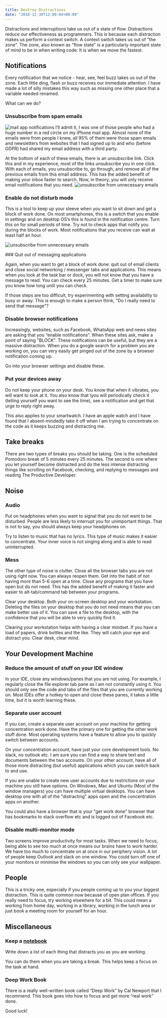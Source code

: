 ```yaml
---
title: Destroy Distractions
date: "2018-12-30T12:00:04+00:00"
---
```


Distractions and interruptions take us out of a state of flow. Distractions reduce our effectiveness as programmers.
This is because each distraction makes us perform a context switch. A context switch takes us out of "the zone". 
The zone, also known as "flow state" is a particularly important state of mind to be in when writing code: It is when 
we move the fastest. 

## Notifications
Every notification that we notice - hear, see, feel buzz takes us out of the zone. Each little ding, flash or buzz 
receives our immediate attention. I have made a lot of silly mistakes this way such as missing one other place that a 
variable needed renamed.

What can we do?

### Unsubscribe from spam emails
![mail app notifications](./mail-notifications.jpg)
I’ll admit it, I was one of those people who had a huge number in a red circle on my iPhone mail app. 
Almost none of the emails were from people I knew, all 95% of them were those spam emails and newsletters 
from websites that I had signed up to and who (before GDPR) had shared my email address with a third party. 

At the bottom of each of these emails, there is an unsubscribe link. Click this and in my experience, most of the
links unsubscribe you in one click. With each of emails, you unsubscribe to, go through, and remove all of the previous 
emails from this email address. This has the added benefit of making your inbox faster to search. 
Now, in theory, you will only receive email notifications that you need. 
![unsubscribe from unnecessary emails](./unsubscribe.jpeg)
### Enable do not disturb mode
This is a tool to keep up your sleeve when you want to sit down and get a block of work done. On most smartphones, 
this is a switch that you enable in settings and on desktop OS’s this is found in the notification centre.
Turn this on for small periods of time. Try not to check apps that notify you during the blocks of work. Most 
notifications that you receive can wait at least half an hour.

<div style="max-width: 480px; display: block">

![unsubscribe from unnecessary emails](./do-not-display.gif)

</div>
### Quit out of messaging applications

Again, when you want to get a block of work done: quit out of email clients and close social networking / messenger tabs 
and applications. This means when you look at the task bar or dock, you will not know that you have a message to read. 
You can check every 25 minutes. Get a timer to make sure you know how long until you can check.

If those steps are too difficult, try experimenting with setting availability to busy or away. This is enough to make a 
person think, "Do I really need to send that message"?

### Disable browser notifications
Increasingly, websites, such as Facebook, WhatsApp web and news sites are asking that you “enable notifications”. 
When these sites ask, make a point of saying "BLOCK". 
These notifications can be useful, but they are a massive distraction. 
When you do a google search for a problem you are working on, you can very easily get pinged out of the zone by a 
browser notification coming up.

Go into your browser settings and disable these.

### Put your devices away
Do not keep your phone on your desk. You know that when it vibrates, you will want to look at it. You also know that 
\you will periodically check it (telling yourself you want to see the time), see a notification and get that urge to 
reply right away. 

This also applies to your smartwatch. I have an apple watch and I have found that I absent-mindedly take it off when 
I am trying to concentrate on the code as it keeps buzzing and distracting me.

## Take breaks 
There are two types of breaks you should be taking. One is the scheduled Pomodoro break of 5 minutes every 25 minutes. 
The second is one where you let yourself become distracted and do the less intense distracting things like scrolling
on Facebook, checking, and replying to messages and reading The Productive Developer.

## Noise
### Audio
Put on headphones when you want to signal that you do not want to be disturbed. People are less likely to interrupt you 
for unimportant things. That is not to say, you should always keep your headphones on. 

Try to listen to music that has no lyrics. This type of music makes it easier to concentrate. Your inner voice is not 
singing along and is able to read uninterrupted. 

### Mess
The other type of noise is clutter. Close all the browser tabs you are not using right now. You can always reopen them. 
Get into the habit of not having more than 5-6 open at a time. Close any programs that you have open but do not need. 
This has the added benefit of making it faster and easier to alt-tab/command tab between your programs. 

Clear your desktop. Both your on-screen desktop and your workstation. Deleting the files on your desktop that you do not 
need means that you can make better use of it. You can save a file to the desktop, with the confidence that you will be 
able to very quickly find it. 

Clearing your workstation helps with having a clear mindset. If you have a load of papers, drink bottles and the like. 
They will catch your eye and distract you. Clear desk, clear mind.

## Your Development Machine
### Reduce the amount of stuff on your IDE window
In your IDE, close any windows/panes that you are not using. For example, I regularly close the file explorer tab pane 
as I am not constantly using it. You should only see the code and tabs of the files that you are currently working on. 
Most IDEs offer a hotkey to open and close these panes, it takes a little time, but it is worth learning these.

### Separate user account
If you can, create a separate user account on your machine for getting concentration work done. Have the primary one for 
getting the other work stuff done. Most operating systems have a feature to allow you to quickly switch between 
accounts.

On your concentration account, have just your core development tools. No slack, no outlook etc. I am sure you can find 
a way to share text and documents between the two accounts. On your other account, have all of those more distracting 
(but useful) applications which you can switch back to and use.

If you are unable to create new user accounts due to restrictions on your machine you still have options. On Windows, 
Mac and Ubuntu (Most of the window managers) you can have multiple virtual desktops. You can have desktop one with all 
of the "distracting" apps open and the concentration apps on another. 

You could also have a browser that is your "get work done" browser that has bookmarks to stack overflow etc and is 
logged out of Facebook etc.

### Disable multi-monitor mode
Two screens improve productivity for most tasks. When we need to focus, being able to see too much at once means our
brains have to work harder. We have too much to concentrate on at once in our periphery vision. A lot of people keep 
Outlook and slack on one window. You could turn off one of your monitors or minimise the windows so you can only see 
your wallpaper.

## People
This is a tricky one, especially if you people coming up to you your biggest distraction. This is quite common now 
because of open plan offices. If you really need to focus, try working elsewhere for a bit. This could mean a working 
from home day, working in a library, working in the lunch area or just book a meeting room for yourself for an hour. 

## Miscellaneous
### Keep a [notebook](/why-i-keep-a-paper-notebook/) 

Write down a list of each thing that distracts you as you are working. 

You can do them when you are taking a break. This helps keep a focus on the task at hand. 

### Deep Work Book
There is a really well-written book called “Deep Work” by Cal Newport that I recommend. This book goes into how to 
focus and get more “real work” done.

Good luck!
 